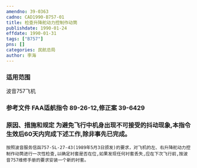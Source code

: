 ```yaml
---
amendno: 39-0363  
cadno: CAD1990-B757-01  
title: 检查升降舵动力控制作动筒  
publishdate: 1990-01-24  
effdate: 1990-01-31  
tags: ["B757"]  
pns: []  
categories: 民航总局  
author: 李海  
---
```

  
### 适用范围  
波音757飞机  
  
<!--more-->  
### 参考文件    FAA适航指令 89-26-12,修正案 39-6429  
  
### 原因、措施和规定     为避免飞行中机身出现不可接受的抖动现象,本指令生效后60天内完成下述工作,除非事先已完成。  
    按照波音服务信函757-SL-27-43(1989年5月3日颁发)的要求，对飞机的左、右升降舵动力控制作动筒进行一次性检查,以确定衬套是否在位,如果发现任何衬套丢失,应在下次飞行前,按波音757维修手册的要求安装一个新的衬套。  
